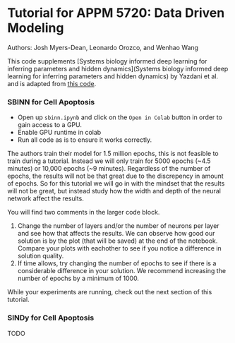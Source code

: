 # Tutorial for APPM 5720: Data Driven Modeling
Authors: Josh Myers-Dean, Leonardo Orozco, and Wenhao Wang

This code supplements [Systems biology informed deep learning for inferring parameters and hidden dynamics](Systems biology informed deep learning for inferring parameters and hidden dynamics) by Yazdani et al. and is adapted from [this code](https://github.com/alirezayazdani1/SBINNs).

### SBINN for Cell Apoptosis
- Open up `sbinn.ipynb` and click on the `Open in Colab` button in order to gain access to a GPU.
- Enable GPU runtime in colab
- Run all code as is to ensure it works correctly.

The authors train their model for 1.5 million epochs, this is not feasible to train during a tutorial. Instead we will only train for 5000 epochs (~4.5 minutes) or 10,000 epochs (~9 minutes). Regardless of the number of epochs, the results will not be that great due to the discrepency in amount of epochs. So for this tutorial we will go in with the mindset that the results will not be great, but instead study how the width and depth of the neural network affect the results.

You will find two comments in the larger code block. 
1. Change the number of layers and/or the number of neurons per layer and see how that affects the results. We can observe how good our solution is by the plot (that will be saved) at the end of the notebook. Compare your plots with eachother to see if you notice a difference in solution quality.
2. If time allows, try changing the number of epochs to see if there is a considerable difference in your solution. We recommend increasing the number of epochs by a minimum of 1000.

While your experiments are running, check out the next section of this tutorial.

### SINDy for Cell Apoptosis

TODO
